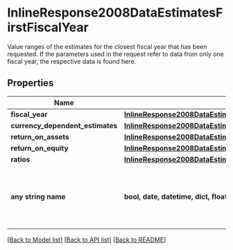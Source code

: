 # InlineResponse2008DataEstimatesFirstFiscalYear

Value ranges of the estimates for the closest fiscal year that has been requested. If the parameters used in the request refer to data from only one fiscal year, the respective data is found here.

## Properties
Name | Type | Description | Notes
------------ | ------------- | ------------- | -------------
**fiscal_year** | [**InlineResponse2008DataEstimatesFirstFiscalYearFiscalYear**](InlineResponse2008DataEstimatesFirstFiscalYearFiscalYear.md) |  | [optional] 
**currency_dependent_estimates** | [**InlineResponse2008DataEstimatesFirstFiscalYearCurrencyDependentEstimates**](InlineResponse2008DataEstimatesFirstFiscalYearCurrencyDependentEstimates.md) |  | [optional] 
**return_on_assets** | [**InlineResponse2008DataEstimatesFirstFiscalYearReturnOnAssets**](InlineResponse2008DataEstimatesFirstFiscalYearReturnOnAssets.md) |  | [optional] 
**return_on_equity** | [**InlineResponse2008DataEstimatesFirstFiscalYearReturnOnEquity**](InlineResponse2008DataEstimatesFirstFiscalYearReturnOnEquity.md) |  | [optional] 
**ratios** | [**InlineResponse2008DataEstimatesFirstFiscalYearRatios**](InlineResponse2008DataEstimatesFirstFiscalYearRatios.md) |  | [optional] 
**any string name** | **bool, date, datetime, dict, float, int, list, str, none_type** | any string name can be used but the value must be the correct type | [optional]

[[Back to Model list]](../README.md#documentation-for-models) [[Back to API list]](../README.md#documentation-for-api-endpoints) [[Back to README]](../README.md)


